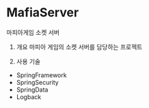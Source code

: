# MafiaServer
마피아게임 소켓 서버

1. 개요
마피아 게임의 소켓 서버를 담당하는 프로젝트

2. 사용 기술
 - SpringFramework
 - SpringSecurity
 - SpringData
 - Logback
